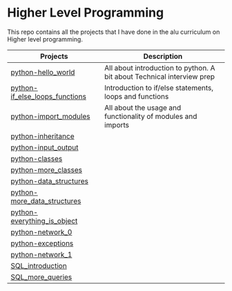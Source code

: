 # Higher Level Programming
This repo contains all the projects that I have done in the alu curriculum on Higher level programming.

| Projects | Description |
| -------- | ----------- | 
| [python-hello_world](python-hello_world) | All about introduction to python. A bit about Technical interview prep | 
| [python-if_else_loops_functions](python-if_else_loops_functions) | Introduction to if/else statements, loops and functions | 
| [python-import_modules](python-import_modules) | All about the usage and functionality of modules and imports |
| [python-inheritance]()|
| [python-input_output]()|
| [python-classes]()|     
| [python-more_classes]()|
| [python-data_structures]()|
| [python-more_data_structures]()|
| [python-everything_is_object]()|
| [python-network_0]()|
| [python-exceptions]()| 
| [python-network_1]()|
| [SQL_introduction]()|
| [SQL_more_queries]()|

